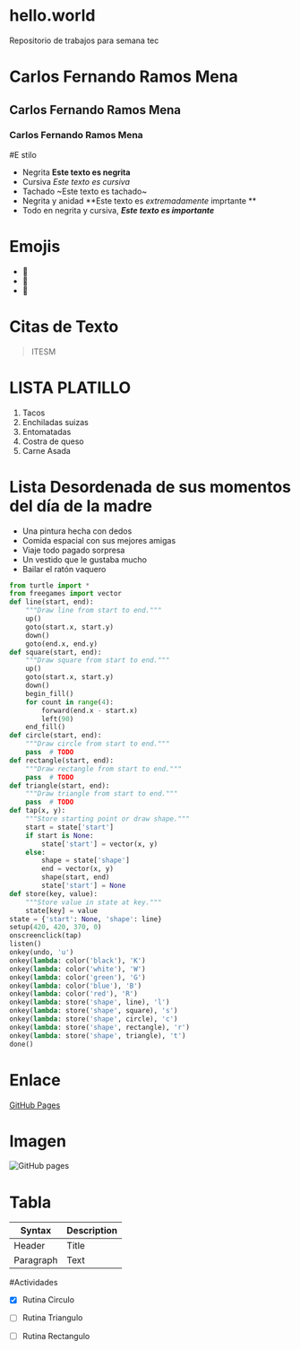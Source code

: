 # hello.world
Repositorio de trabajos para semana tec

# Carlos Fernando Ramos Mena
## Carlos Fernando Ramos Mena
### Carlos Fernando Ramos Mena

#E stilo
- Negrita **Este texto es negrita**
- Cursiva *Este texto es cursiva*
- Tachado ~Este texto es tachado~
- Negrita y anidad **Este texto es _extremadamente_ imprtante **
- Todo en negrita y cursiva, ***Este texto es importante***

# Emojis
- 🐊
- 🎱
- 🎇

# Citas de Texto
>ITESM

# LISTA PLATILLO
1.  Tacos
2.  Enchiladas suizas
3.  Entomatadas
4.  Costra de queso
5.  Carne Asada

# Lista Desordenada de sus momentos del día de la madre
- Una pintura hecha con dedos
- Comida espacial con sus mejores amigas
- Viaje todo pagado sorpresa
- Un vestido que le gustaba mucho
- Bailar el ratón vaquero


```python
from turtle import *
from freegames import vector
def line(start, end):
    """Draw line from start to end."""
    up()
    goto(start.x, start.y)
    down()
    goto(end.x, end.y)
def square(start, end):
    """Draw square from start to end."""
    up()
    goto(start.x, start.y)
    down()
    begin_fill()
    for count in range(4):
        forward(end.x - start.x)
        left(90)
    end_fill()
def circle(start, end):
    """Draw circle from start to end."""
    pass  # TODO
def rectangle(start, end):
    """Draw rectangle from start to end."""
    pass  # TODO
def triangle(start, end):
    """Draw triangle from start to end."""
    pass  # TODO
def tap(x, y):
    """Store starting point or draw shape."""
    start = state['start']
    if start is None:
        state['start'] = vector(x, y)
    else:
        shape = state['shape']
        end = vector(x, y)
        shape(start, end)
        state['start'] = None
def store(key, value):
    """Store value in state at key."""
    state[key] = value
state = {'start': None, 'shape': line}
setup(420, 420, 370, 0)
onscreenclick(tap)
listen()
onkey(undo, 'u')
onkey(lambda: color('black'), 'K')
onkey(lambda: color('white'), 'W')
onkey(lambda: color('green'), 'G')
onkey(lambda: color('blue'), 'B')
onkey(lambda: color('red'), 'R')
onkey(lambda: store('shape', line), 'l')
onkey(lambda: store('shape', square), 's')
onkey(lambda: store('shape', circle), 'c')
onkey(lambda: store('shape', rectangle), 'r')
onkey(lambda: store('shape', triangle), 't')
done()
```
# Enlace
[GitHub Pages](https://www.markdownguide.org/cheat-sheet/)

# Imagen
![GitHub pages](https://tec.mx/sites/default/files/repositorio/Home/tec-de-monterrey-newsroom.jpg)

# Tabla
| Syntax | Description |
| ----------- | ----------- |
| Header | Title |
| Paragraph | Text |

#Actividades
- [x] Rutina Circulo
- [ ] Rutina Triangulo
- [ ] Rutina Rectangulo

